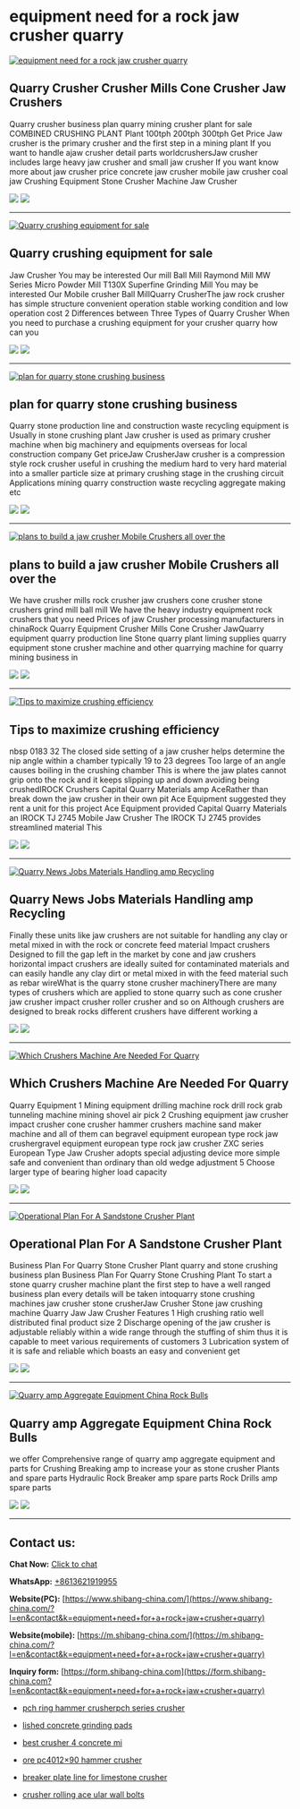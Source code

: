 # equipment need for a rock jaw crusher quarry

<a href="https://swt.shibang-china.com/?l=en&img&k=equipment+need+for+a+rock+jaw+crusher+quarry" target="_blank">![equipment need for a rock jaw crusher quarry](http://static.shibang-china.com/all-800x300/1146.jpg)</a>

## Quarry Crusher Crusher Mills Cone Crusher Jaw Crushers
Quarry crusher business plan quarry mining crusher plant for sale COMBINED CRUSHING PLANT Plant 100tph 200tph 300tph Get Price Jaw crusher is the primary crusher and the first step in a mining plant If you want to handle ajaw crusher detail parts worldcrushersJaw crusher includes large heavy jaw crusher and small jaw crusher If you want know more about jaw crusher price concrete jaw crusher mobile jaw crusher coal jaw Crushing Equipment Stone Crusher Machine Jaw Crusher


<a href="https://whatsapp.shibangsoft.com/WhatsApp.php" target="_blank" title="WhatsApp">![](http://static.shibang-china.com/icon/whatsapp.png)</a> <a href="https://swt.shibang-china.com/?l=en&icon&k=equipment+need+for+a+rock+jaw+crusher+quarry" target="_blank">![](http://static.shibang-china.com/icon/chat-en.png)</a>

---

<a href="https://swt.shibang-china.com/?l=en&img&k=equipment+need+for+a+rock+jaw+crusher+quarry" target="_blank">![Quarry crushing equipment for sale](http://static.shibang-china.com/all-800x300/1053.jpg)</a>

## Quarry crushing equipment for sale
Jaw Crusher You may be interested Our mill Ball Mill Raymond Mill MW Series Micro Powder Mill T130X Superfine Grinding Mill You may be interested Our Mobile crusher Ball MillQuarry CrusherThe jaw rock crusher has simple structure convenient operation stable working condition and low operation cost 2 Differences between Three Types of Quarry Crusher When you need to purchase a crushing equipment for your crusher quarry how can you


<a href="https://whatsapp.shibangsoft.com/WhatsApp.php" target="_blank" title="WhatsApp">![](http://static.shibang-china.com/icon/whatsapp.png)</a> <a href="https://swt.shibang-china.com/?l=en&icon&k=equipment+need+for+a+rock+jaw+crusher+quarry" target="_blank">![](http://static.shibang-china.com/icon/chat-en.png)</a>

---

<a href="https://swt.shibang-china.com/?l=en&img&k=equipment+need+for+a+rock+jaw+crusher+quarry" target="_blank">![plan for quarry stone crushing business](http://static.shibang-china.com/all-800x300/1378.jpg)</a>

## plan for quarry stone crushing business
Quarry stone production line and construction waste recycling equipment is Usually in stone crushing plant Jaw crusher is used as primary crusher machine when big machinery and equipments overseas for local construction company Get priceJaw CrusherJaw crusher is a compression style rock crusher useful in crushing the medium hard to very hard material into a smaller particle size at primary crushing stage in the crushing circuit Applications mining quarry construction waste recycling aggregate making etc


<a href="https://whatsapp.shibangsoft.com/WhatsApp.php" target="_blank" title="WhatsApp">![](http://static.shibang-china.com/icon/whatsapp.png)</a> <a href="https://swt.shibang-china.com/?l=en&icon&k=equipment+need+for+a+rock+jaw+crusher+quarry" target="_blank">![](http://static.shibang-china.com/icon/chat-en.png)</a>

---

<a href="https://swt.shibang-china.com/?l=en&img&k=equipment+need+for+a+rock+jaw+crusher+quarry" target="_blank">![plans to build a jaw crusher Mobile Crushers all over the](http://static.shibang-china.com/all-800x300/324.jpg)</a>

## plans to build a jaw crusher Mobile Crushers all over the
We have crusher mills rock crusher jaw crushers cone crusher stone crushers grind mill ball mill We have the heavy industry equipment rock crushers that you need Prices of jaw Crusher processing manufacturers in chinaRock Quarry Equipment Crusher Mills Cone Crusher JawQuarry equipment quarry production line Stone quarry plant liming supplies quarry equipment stone crusher machine and other quarrying machine for quarry mining business in


<a href="https://whatsapp.shibangsoft.com/WhatsApp.php" target="_blank" title="WhatsApp">![](http://static.shibang-china.com/icon/whatsapp.png)</a> <a href="https://swt.shibang-china.com/?l=en&icon&k=equipment+need+for+a+rock+jaw+crusher+quarry" target="_blank">![](http://static.shibang-china.com/icon/chat-en.png)</a>

---

<a href="https://swt.shibang-china.com/?l=en&img&k=equipment+need+for+a+rock+jaw+crusher+quarry" target="_blank">![Tips to maximize crushing efficiency](http://static.shibang-china.com/all-800x300/986.jpg)</a>

## Tips to maximize crushing efficiency
nbsp 0183 32 The closed side setting of a jaw crusher helps determine the nip angle within a chamber typically 19 to 23 degrees Too large of an angle causes boiling in the crushing chamber This is where the jaw plates cannot grip onto the rock and it keeps slipping up and down avoiding being crushedIROCK Crushers Capital Quarry Materials amp AceRather than break down the jaw crusher in their own pit Ace Equipment suggested they rent a unit for this project Ace Equipment provided Capital Quarry Materials an IROCK TJ 2745 Mobile Jaw Crusher The IROCK TJ 2745 provides streamlined material This


<a href="https://whatsapp.shibangsoft.com/WhatsApp.php" target="_blank" title="WhatsApp">![](http://static.shibang-china.com/icon/whatsapp.png)</a> <a href="https://swt.shibang-china.com/?l=en&icon&k=equipment+need+for+a+rock+jaw+crusher+quarry" target="_blank">![](http://static.shibang-china.com/icon/chat-en.png)</a>

---

<a href="https://swt.shibang-china.com/?l=en&img&k=equipment+need+for+a+rock+jaw+crusher+quarry" target="_blank">![Quarry News Jobs Materials Handling amp Recycling](http://static.shibang-china.com/all-800x300/179.jpg)</a>

## Quarry News Jobs Materials Handling amp Recycling
Finally these units like jaw crushers are not suitable for handling any clay or metal mixed in with the rock or concrete feed material Impact crushers Designed to fill the gap left in the market by cone and jaw crushers horizontal impact crushers are ideally suited for contaminated materials and can easily handle any clay dirt or metal mixed in with the feed material such as rebar wireWhat is the quarry stone crusher machineryThere are many types of crushers which are applied to stone quarry such as cone crusher jaw crusher impact crusher roller crusher and so on Although crushers are designed to break rocks different crushers have different working a


<a href="https://whatsapp.shibangsoft.com/WhatsApp.php" target="_blank" title="WhatsApp">![](http://static.shibang-china.com/icon/whatsapp.png)</a> <a href="https://swt.shibang-china.com/?l=en&icon&k=equipment+need+for+a+rock+jaw+crusher+quarry" target="_blank">![](http://static.shibang-china.com/icon/chat-en.png)</a>

---

<a href="https://swt.shibang-china.com/?l=en&img&k=equipment+need+for+a+rock+jaw+crusher+quarry" target="_blank">![Which Crushers Machine Are Needed For Quarry](http://static.shibang-china.com/all-800x300/831.jpg)</a>

## Which Crushers Machine Are Needed For Quarry
Quarry Equipment 1 Mining equipment drilling machine rock drill rock grab tunneling machine mining shovel air pick 2 Crushing equipment jaw crusher impact crusher cone crusher hammer crushers machine sand maker machine and all of them can begravel equipment european type rock jaw crushergravel equipment european type rock jaw crusher ZXC series European Type Jaw Crusher adopts special adjusting device more simple safe and convenient than ordinary than old wedge adjustment 5 Choose larger type of bearing higher load capacity


<a href="https://whatsapp.shibangsoft.com/WhatsApp.php" target="_blank" title="WhatsApp">![](http://static.shibang-china.com/icon/whatsapp.png)</a> <a href="https://swt.shibang-china.com/?l=en&icon&k=equipment+need+for+a+rock+jaw+crusher+quarry" target="_blank">![](http://static.shibang-china.com/icon/chat-en.png)</a>

---

<a href="https://swt.shibang-china.com/?l=en&img&k=equipment+need+for+a+rock+jaw+crusher+quarry" target="_blank">![Operational Plan For A Sandstone Crusher Plant](http://static.shibang-china.com/all-800x300/452.jpg)</a>

## Operational Plan For A Sandstone Crusher Plant
Business Plan For Quarry Stone Crusher Plant quarry and stone crushing business plan Business Plan For Quarry Stone Crushing Plant To start a stone quarry crusher machine plant the first step to have a well ranged business plan every details will be taken intoquarry stone crushing machines jaw crusher stone crusherJaw Crusher Stone jaw crushing machine Quarry Jaw Jaw Crusher Features 1 High crushing ratio well distributed final product size 2 Discharge opening of the jaw crusher is adjustable reliably within a wide range through the stuffing of shim thus it is capable to meet various requirements of customers 3 Lubrication system of it is safe and reliable which boasts an easy and convenient get


<a href="https://whatsapp.shibangsoft.com/WhatsApp.php" target="_blank" title="WhatsApp">![](http://static.shibang-china.com/icon/whatsapp.png)</a> <a href="https://swt.shibang-china.com/?l=en&icon&k=equipment+need+for+a+rock+jaw+crusher+quarry" target="_blank">![](http://static.shibang-china.com/icon/chat-en.png)</a>

---

<a href="https://swt.shibang-china.com/?l=en&img&k=equipment+need+for+a+rock+jaw+crusher+quarry" target="_blank">![Quarry amp Aggregate Equipment China Rock Bulls](http://static.shibang-china.com/all-800x300/247.jpg)</a>

## Quarry amp Aggregate Equipment China Rock Bulls
we offer Comprehensive range of quarry amp aggregate equipment and parts for Crushing Breaking amp to increase your as stone crusher Plants and spare parts Hydraulic Rock Breaker amp spare parts Rock Drills amp spare parts

<a href="https://whatsapp.shibangsoft.com/WhatsApp.php" target="_blank" title="WhatsApp">![](http://static.shibang-china.com/icon/whatsapp.png)</a> <a href="https://swt.shibang-china.com/?l=en&icon&k=equipment+need+for+a+rock+jaw+crusher+quarry" target="_blank">![](http://static.shibang-china.com/icon/chat-en.png)</a>

---
## Contact us:

**Chat Now:** [Click to chat](https://swt.shibang-china.com?l=en&contact&k=equipment+need+for+a+rock+jaw+crusher+quarry)

**WhatsApp:**  [+8613621919955](https://whatsapp.shibangsoft.com/WhatsApp.php)

**Website(PC):** [https://www.shibang-china.com/](https://www.shibang-china.com/?l=en&contact&k=equipment+need+for+a+rock+jaw+crusher+quarry)

**Website(mobile):** [https://m.shibang-china.com/](https://m.shibang-china.com/?l=en&contact&k=equipment+need+for+a+rock+jaw+crusher+quarry)

**Inquiry form:** [https://form.shibang-china.com](https://form.shibang-china.com?l=en&contact&k=equipment+need+for+a+rock+jaw+crusher+quarry)

* [pch ring hammer crusherpch series crusher](../167/pch%20ring%20hammer%20crusherpch%20series%20crusher.md)

* [lished concrete grinding pads](../163/lished%20concrete%20grinding%20pads.md)

* [best crusher 4 concrete mi](../169/best%20crusher%204%20concrete%20mi.md)

* [ore pc4012×90 hammer crusher](../170/ore%20pc4012%C3%9790%20hammer%20crusher.md)

* [breaker plate line for limestone crusher](../170/breaker%20plate%20line%20for%20limestone%20crusher.md)

* [crusher rolling ace ular wall bolts](../163/crusher%20rolling%20ace%20ular%20wall%20bolts.md)